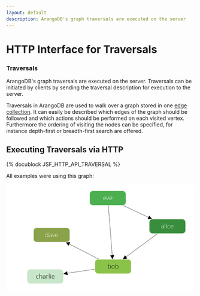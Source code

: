 ```yaml
---
layout: default
description: ArangoDB's graph traversals are executed on the server
---
```

HTTP Interface for Traversals
=============================

### Traversals

ArangoDB's graph traversals are executed on the server. Traversals can be 
initiated by clients by sending the traversal description for execution to
the server.

Traversals in ArangoDB are used to walk over a graph
stored in one [edge collection](../manual/appendix-glossary.html#edge-collection). It can easily be described
which edges of the graph should be followed and which actions
should be performed on each visited vertex.
Furthermore the ordering of visiting the nodes can be
specified, for instance depth-first or breadth-first search
are offered.

Executing Traversals via HTTP
-----------------------------
{% docublock JSF_HTTP_API_TRAVERSAL %}

All examples were using this graph:

![Persons relation Example Graph](../images/knows_graph.png)
